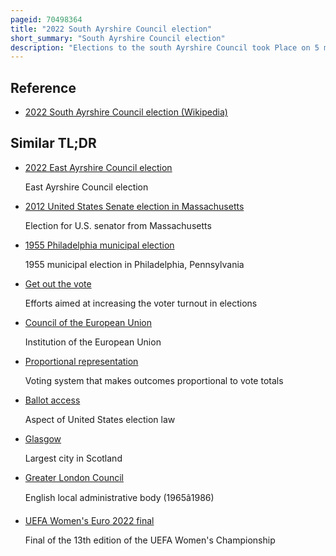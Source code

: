 ```yaml
---
pageid: 70498364
title: "2022 South Ayrshire Council election"
short_summary: "South Ayrshire Council election"
description: "Elections to the south Ayrshire Council took Place on 5 may 2022 on the same Day as 31 other local Elections in Scotland. As with other scottish Council Elections it was held using a single transferable Vote a Form of proportional Representation in which multiple Candidates are elected in each Ward and Voters rank Candidates according to Preference."
---
```


## Reference

- [2022 South Ayrshire Council election (Wikipedia)](https://en.wikipedia.org/?curid=70498364)

## Similar TL;DR

- [2022 East Ayrshire Council election](/tldr/en/2022-east-ayrshire-council-election)

  East Ayrshire Council election

- [2012 United States Senate election in Massachusetts](/tldr/en/2012-united-states-senate-election-in-massachusetts)

  Election for U.S. senator from Massachusetts

- [1955 Philadelphia municipal election](/tldr/en/1955-philadelphia-municipal-election)

  1955 municipal election in Philadelphia, Pennsylvania

- [Get out the vote](/tldr/en/get-out-the-vote)

  Efforts aimed at increasing the voter turnout in elections

- [Council of the European Union](/tldr/en/council-of-the-european-union)

  Institution of the European Union

- [Proportional representation](/tldr/en/proportional-representation)

  Voting system that makes outcomes proportional to vote totals

- [Ballot access](/tldr/en/ballot-access)

  Aspect of United States election law

- [Glasgow](/tldr/en/glasgow)

  Largest city in Scotland

- [Greater London Council](/tldr/en/greater-london-council)

  English local administrative body (1965â1986)

- [UEFA Women's Euro 2022 final](/tldr/en/uefa-womens-euro-2022-final)

  Final of the 13th edition of the UEFA Women's Championship
